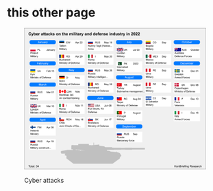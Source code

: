 # this other page







<figure><img src="../.gitbook/assets/2022-ind-military-tl-en-hires.png" alt=""><figcaption><p>Cyber attacks</p></figcaption></figure>

